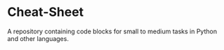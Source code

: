 # Cheat-Sheet
A repository containing code blocks for small to medium tasks in Python and other languages.
